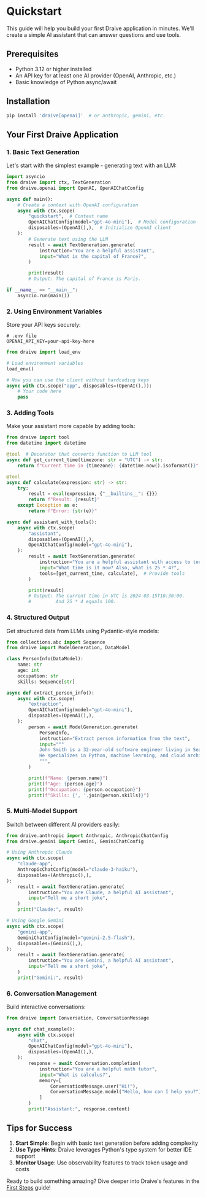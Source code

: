 # Quickstart

This guide will help you build your first Draive application in minutes. We'll create a simple AI assistant that can answer questions and use tools.

## Prerequisites

- Python 3.12 or higher installed
- An API key for at least one AI provider (OpenAI, Anthropic, etc.)
- Basic knowledge of Python async/await

## Installation

```bash
pip install 'draive[openai]'  # or anthropic, gemini, etc.
```

## Your First Draive Application

### 1. Basic Text Generation

Let's start with the simplest example - generating text with an LLM:

```python
import asyncio
from draive import ctx, TextGeneration
from draive.openai import OpenAI, OpenAIChatConfig

async def main():
    # Create a context with OpenAI configuration
    async with ctx.scope(
        "quickstart",  # Context name
        OpenAIChatConfig(model="gpt-4o-mini"),  # Model configuration
        disposables=(OpenAI(),),  # Initialize OpenAI client
    ):
        # Generate text using the LLM
        result = await TextGeneration.generate(
            instruction="You are a helpful assistant",
            input="What is the capital of France?",
        )

        print(result)
        # Output: The capital of France is Paris.

if __name__ == "__main__":
    asyncio.run(main())
```

### 2. Using Environment Variables

Store your API keys securely:

```
# .env file
OPENAI_API_KEY=your-api-key-here
```

```python
from draive import load_env

# Load environment variables
load_env()

# Now you can use the client without hardcoding keys
async with ctx.scope("app", disposables=(OpenAI(),)):
    # Your code here
    pass
```

### 3. Adding Tools

Make your assistant more capable by adding tools:

```python
from draive import tool
from datetime import datetime

@tool  # Decorator that converts function to LLM tool
async def get_current_time(timezone: str = "UTC") -> str:
    return f"Current time in {timezone}: {datetime.now().isoformat()}"

@tool
async def calculate(expression: str) -> str:
    try:
        result = eval(expression, {"__builtins__": {}})
        return f"Result: {result}"
    except Exception as e:
        return f"Error: {str(e)}"

async def assistant_with_tools():
    async with ctx.scope(
        "assistant",
        disposables=(OpenAI(),),
        OpenAIChatConfig(model="gpt-4o-mini"),
    ):
        result = await TextGeneration.generate(
            instruction="You are a helpful assistant with access to tools",
            input="What time is it now? Also, what is 25 * 4?",
            tools=[get_current_time, calculate],  # Provide tools
        )

        print(result)
        # Output: The current time in UTC is 2024-03-15T10:30:00.
        #         And 25 * 4 equals 100.
```

### 4. Structured Output

Get structured data from LLMs using Pydantic-style models:

```python
from collections.abc import Sequence
from draive import ModelGeneration, DataModel

class PersonInfo(DataModel):
    name: str
    age: int
    occupation: str
    skills: Sequence[str]

async def extract_person_info():
    async with ctx.scope(
        "extraction",
        OpenAIChatConfig(model="gpt-4o-mini"),
        disposables=(OpenAI(),),
    ):
        person = await ModelGeneration.generate(
            PersonInfo,
            instruction="Extract person information from the text",
            input="""
            John Smith is a 32-year-old software engineer living in Seattle.
            He specializes in Python, machine learning, and cloud architecture.
            """,
        )

        print(f"Name: {person.name}")
        print(f"Age: {person.age}")
        print(f"Occupation: {person.occupation}")
        print(f"Skills: {', '.join(person.skills)}")
```

### 5. Multi-Model Support

Switch between different AI providers easily:

```python
from draive.anthropic import Anthropic, AnthropicChatConfig
from draive.gemini import Gemini, GeminiChatConfig

# Using Anthropic Claude
async with ctx.scope(
    "claude-app",
    AnthropicChatConfig(model="claude-3-haiku"),
    disposables=(Anthropic(),),
):
    result = await TextGeneration.generate(
        instruction="You are Claude, a helpful AI assistant",
        input="Tell me a short joke",
    )
    print("Claude:", result)

# Using Google Gemini
async with ctx.scope(
    "gemini-app",
    GeminiChatConfig(model="gemini-2.5-flash"),
    disposables=(Gemini(),),
):
    result = await TextGeneration.generate(
        instruction="You are Gemini, a helpful AI assistant",
        input="Tell me a short joke",
    )
    print("Gemini:", result)
```

### 6. Conversation Management

Build interactive conversations:

```python
from draive import Conversation, ConversationMessage

async def chat_example():
    async with ctx.scope(
        "chat",
        OpenAIChatConfig(model="gpt-4o-mini"),
        disposables=(OpenAI(),),
    ):
        response = await Conversation.completion(
            instruction="You are a helpful math tutor",
            input="What is calculus?",
            memory=[
                ConversationMessage.user("Hi!"),
                ConversationMessage.model("Hello, how can I help you?"),
            ]
        )
        print("Assistant:", response.content)
```

## Tips for Success

1. **Start Simple**: Begin with basic text generation before adding complexity
2. **Use Type Hints**: Draive leverages Python's type system for better IDE support
3. **Monitor Usage**: Use observability features to track token usage and costs

Ready to build something amazing? Dive deeper into Draive's features in the [First Steps](first-steps.md) guide!
